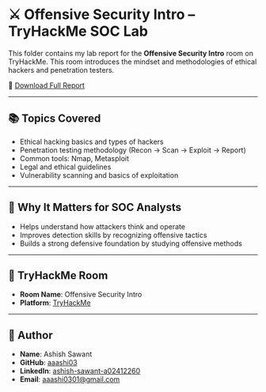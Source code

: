 # ⚔️ Offensive Security Intro – TryHackMe SOC Lab

This folder contains my lab report for the **Offensive Security Intro** room on TryHackMe. This room introduces the mindset and methodologies of ethical hackers and penetration testers.

📄 [Download Full Report](Ashish_Sawant_Offensive_Security_Intro_Report.docx)

---

## 📚 Topics Covered

- Ethical hacking basics and types of hackers
- Penetration testing methodology (Recon → Scan → Exploit → Report)
- Common tools: Nmap, Metasploit
- Legal and ethical guidelines
- Vulnerability scanning and basics of exploitation

---

## 🎯 Why It Matters for SOC Analysts

- Helps understand how attackers think and operate
- Improves detection skills by recognizing offensive tactics
- Builds a strong defensive foundation by studying offensive methods

---

## 🔗 TryHackMe Room

- **Room Name**: Offensive Security Intro  
- **Platform**: [TryHackMe](https://tryhackme.com/p/ashish0301)

---

## 📌 Author

- **Name**: Ashish Sawant  
- **GitHub**: [aaashi03](https://github.com/aaashi03)  
- **LinkedIn**: [ashish-sawant-a02412260](https://www.linkedin.com/in/ashish-sawant-a02412260/)  
- **Email**: aaashi0301@gmail.com  
